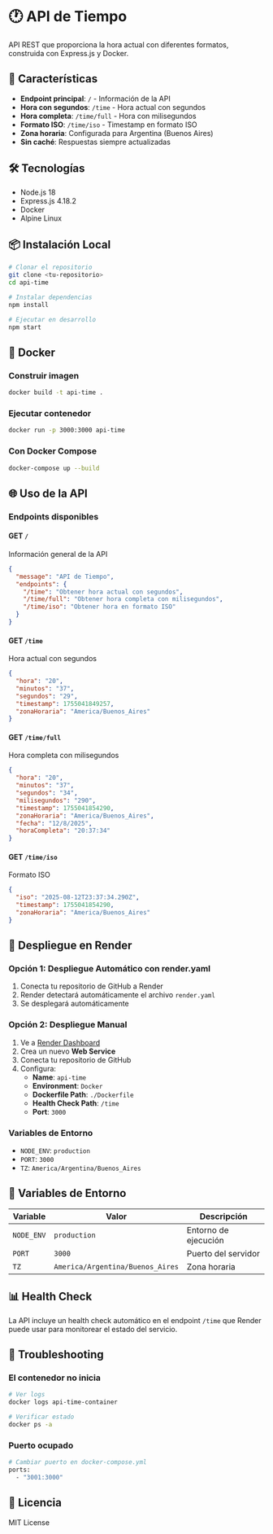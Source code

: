 # 🕐 API de Tiempo

API REST que proporciona la hora actual con diferentes formatos, construida con Express.js y Docker.

## 🚀 Características

- **Endpoint principal**: `/` - Información de la API
- **Hora con segundos**: `/time` - Hora actual con segundos
- **Hora completa**: `/time/full` - Hora con milisegundos
- **Formato ISO**: `/time/iso` - Timestamp en formato ISO
- **Zona horaria**: Configurada para Argentina (Buenos Aires)
- **Sin caché**: Respuestas siempre actualizadas

## 🛠️ Tecnologías

- Node.js 18
- Express.js 4.18.2
- Docker
- Alpine Linux

## 📦 Instalación Local

```bash
# Clonar el repositorio
git clone <tu-repositorio>
cd api-time

# Instalar dependencias
npm install

# Ejecutar en desarrollo
npm start
```

## 🐳 Docker

### Construir imagen
```bash
docker build -t api-time .
```

### Ejecutar contenedor
```bash
docker run -p 3000:3000 api-time
```

### Con Docker Compose
```bash
docker-compose up --build
```

## 🌐 Uso de la API

### Endpoints disponibles

#### GET `/`
Información general de la API
```json
{
  "message": "API de Tiempo",
  "endpoints": {
    "/time": "Obtener hora actual con segundos",
    "/time/full": "Obtener hora completa con milisegundos",
    "/time/iso": "Obtener hora en formato ISO"
  }
}
```

#### GET `/time`
Hora actual con segundos
```json
{
  "hora": "20",
  "minutos": "37",
  "segundos": "29",
  "timestamp": 1755041849257,
  "zonaHoraria": "America/Buenos_Aires"
}
```

#### GET `/time/full`
Hora completa con milisegundos
```json
{
  "hora": "20",
  "minutos": "37",
  "segundos": "34",
  "milisegundos": "290",
  "timestamp": 1755041854290,
  "zonaHoraria": "America/Buenos_Aires",
  "fecha": "12/8/2025",
  "horaCompleta": "20:37:34"
}
```

#### GET `/time/iso`
Formato ISO
```json
{
  "iso": "2025-08-12T23:37:34.290Z",
  "timestamp": 1755041854290,
  "zonaHoraria": "America/Buenos_Aires"
}
```

## 🚀 Despliegue en Render

### Opción 1: Despliegue Automático con render.yaml

1. Conecta tu repositorio de GitHub a Render
2. Render detectará automáticamente el archivo `render.yaml`
3. Se desplegará automáticamente

### Opción 2: Despliegue Manual

1. Ve a [Render Dashboard](https://dashboard.render.com/)
2. Crea un nuevo **Web Service**
3. Conecta tu repositorio de GitHub
4. Configura:
   - **Name**: `api-time`
   - **Environment**: `Docker`
   - **Dockerfile Path**: `./Dockerfile`
   - **Health Check Path**: `/time`
   - **Port**: `3000`

### Variables de Entorno
- `NODE_ENV`: `production`
- `PORT`: `3000`
- `TZ`: `America/Argentina/Buenos_Aires`

## 🔧 Variables de Entorno

| Variable | Valor | Descripción |
|----------|-------|-------------|
| `NODE_ENV` | `production` | Entorno de ejecución |
| `PORT` | `3000` | Puerto del servidor |
| `TZ` | `America/Argentina/Buenos_Aires` | Zona horaria |

## 📊 Health Check

La API incluye un health check automático en el endpoint `/time` que Render puede usar para monitorear el estado del servicio.

## 🐛 Troubleshooting

### El contenedor no inicia
```bash
# Ver logs
docker logs api-time-container

# Verificar estado
docker ps -a
```

### Puerto ocupado
```bash
# Cambiar puerto en docker-compose.yml
ports:
  - "3001:3000"
```

## 📝 Licencia

MIT License
